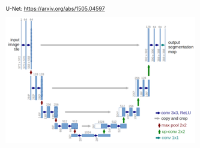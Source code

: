 U-Net:  https://arxiv.org/abs/1505.04597

![Image](https://github.com/AniketP04/PyTorch/blob/main/U-Net/u-net-architecture.png)
